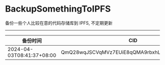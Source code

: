 # BackupSomethingToIPFS
备份一些个人比较在意的代码存储库到 IPFS, 不定期更新

---

| 备份时间                  | CID                                            |
| ------------------------- | ---------------------------------------------- |
| 2024-04-03T08:41:37+08:00 | QmQ28wqJSCVqMVz7EUiE8qQMA9rbxhLKYrAvGKuZNX633j |
